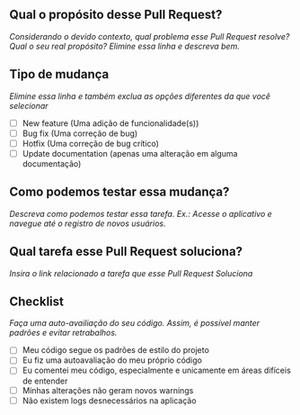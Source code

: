 ## Qual o propósito desse Pull Request?

<em>Considerando o devido contexto, qual problema esse Pull Request resolve? Qual o seu real propósito? Elimine essa linha e descreva bem.</em>

## Tipo de mudança

<em>Elimine essa linha e também exclua as opções diferentes da que você selecionar</em>

- [ ] New feature (Uma adição de funcionalidade(s))
- [ ] Bug fix (Uma correção de bug)
- [ ] Hotfix (Uma correção de bug crítico)
- [ ] Update documentation (apenas uma alteração em alguma documentação)

## Como podemos testar essa mudança?

<em>Descreva como podemos testar essa tarefa. Ex.: Acesse o aplicativo e navegue até o registro de novos usuários.</em>

## Qual tarefa esse Pull Request soluciona?

<em>Insira o link relacionado a tarefa que esse Pull Request Soluciona</em>

## Checklist

<em>Faça uma auto-availiação do seu código. Assim, é possível manter padrões e evitar retrabalhos.</em>

- [ ] Meu código segue os padrões de estilo do projeto
- [ ] Eu fiz uma autoavaliação do meu próprio código
- [ ] Eu comentei meu código, especialmente e unicamente em áreas difíceis de entender
- [ ] Minhas alterações não geram novos warnings
- [ ] Não existem logs desnecessários na aplicação